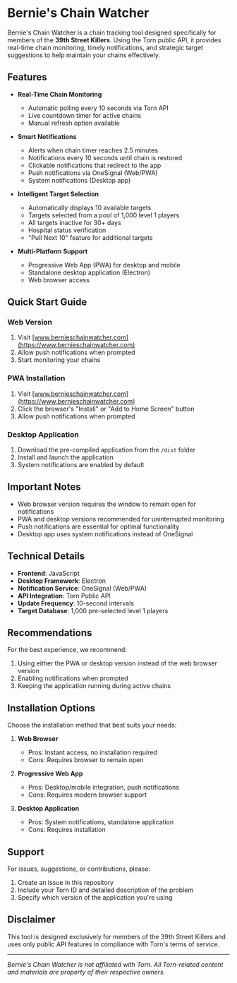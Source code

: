 # Bernie's Chain Watcher

Bernie's Chain Watcher is a chain tracking tool designed specifically for members of the **39th Street Killers**. Using the Torn public API, it provides real-time chain monitoring, timely notifications, and strategic target suggestions to help maintain your chains effectively.

## Features

- **Real-Time Chain Monitoring**
  - Automatic polling every 10 seconds via Torn API
  - Live countdown timer for active chains
  - Manual refresh option available

- **Smart Notifications**
  - Alerts when chain timer reaches 2.5 minutes
  - Notifications every 10 seconds until chain is restored
  - Clickable notifications that redirect to the app
  - Push notifications via OneSignal (Web/PWA)
  - System notifications (Desktop app)

- **Intelligent Target Selection**
  - Automatically displays 10 available targets
  - Targets selected from a pool of 1,000 level 1 players
  - All targets inactive for 30+ days
  - Hospital status verification
  - "Pull Next 10" feature for additional targets

- **Multi-Platform Support**
  - Progressive Web App (PWA) for desktop and mobile
  - Standalone desktop application (Electron)
  - Web browser access

## Quick Start Guide

### Web Version
1. Visit [www.bernieschainwatcher.com](https://www.bernieschainwatcher.com)
2. Allow push notifications when prompted
3. Start monitoring your chains

### PWA Installation
1. Visit [www.bernieschainwatcher.com](https://www.bernieschainwatcher.com)
2. Click the browser's "Install" or "Add to Home Screen" button
3. Allow push notifications when prompted

### Desktop Application
1. Download the pre-compiled application from the `/dist` folder
2. Install and launch the application
3. System notifications are enabled by default

## Important Notes

- Web browser version requires the window to remain open for notifications
- PWA and desktop versions recommended for uninterrupted monitoring
- Push notifications are essential for optimal functionality
- Desktop app uses system notifications instead of OneSignal

## Technical Details

- **Frontend**: JavaScript
- **Desktop Framework**: Electron
- **Notification Service**: OneSignal (Web/PWA)
- **API Integration**: Torn Public API
- **Update Frequency**: 10-second intervals
- **Target Database**: 1,000 pre-selected level 1 players

## Recommendations

For the best experience, we recommend:
1. Using either the PWA or desktop version instead of the web browser version
2. Enabling notifications when prompted
3. Keeping the application running during active chains

## Installation Options

Choose the installation method that best suits your needs:

1. **Web Browser**
   - Pros: Instant access, no installation required
   - Cons: Requires browser to remain open

2. **Progressive Web App**
   - Pros: Desktop/mobile integration, push notifications
   - Cons: Requires modern browser support

3. **Desktop Application**
   - Pros: System notifications, standalone application
   - Cons: Requires installation

## Support

For issues, suggestions, or contributions, please:
1. Create an issue in this repository
2. Include your Torn ID and detailed description of the problem
3. Specify which version of the application you're using

## Disclaimer

This tool is designed exclusively for members of the 39th Street Killers and uses only public API features in compliance with Torn's terms of service.

---
*Bernie's Chain Watcher is not affiliated with Torn. All Torn-related content and materials are property of their respective owners.*
